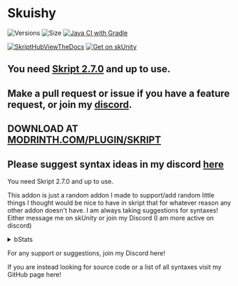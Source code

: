 # Skuishy

![Versions](https://img.shields.io/github/v/release/aabssmc/Skuishy) ![Size](https://img.shields.io/github/repo-size/aabssmc/Skuishy) [![Java CI with Gradle](https://github.com/aabssmc/Skuishy/actions/workflows/gradle.yml/badge.svg)](https://github.com/aabssmc/Skuishy/actions/workflows/gradle.yml)


[![SkriptHubViewTheDocs](http://skripthub.net/static/addon/ViewTheDocsButton.png)](http://skripthub.net/docs/?addon=Skuishy)
[![Get on skUnity](https://docs.skunity.com/skunity/library/Docs/Assets/assets/images/buttons/v2/get-the-syntax-square.png)](https://docs.skunity.com/syntax/search/addon:Skuishy)

## You need [Skript 2.7.0](https://github.com/SkriptLang/Skript) and up to use.

## Make a pull request or issue if you have a feature request, or join my [discord](https://discord.gg/66DF7pMdnp).

## DOWNLOAD AT [MODRINTH.COM/PLUGIN/SKRIPT](https://modrinth.com/plugin/skript)

## Please suggest syntax ideas in my discord [here](https://discord.gg/66DF7pMdnp)

You need Skript 2.7.0 and up to use.


This addon is just a random addon I made to support/add random little things I thought would be nice to have in skript that for whatever reason any other addon doesn't have. I am always taking suggestions for syntaxes! Either message me on skUnity or join my Discord (I am more active on discord)

<details>
<summary>bStats</summary>

![bStats](https://bstats.org/signatures/bukkit/skuishy.svg)

</details>



For any support or suggestions, join my Discord here!

If you are instead looking for source code or a list of all syntaxes visit my GitHub page here!
